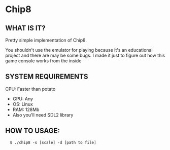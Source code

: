 Chip8
=============================

WHAT IS IT?
------------
Pretty simple implementation of Chip8.

You shouldn't use the emulator for playing because it's an educational project and there are may be some bugs.
I made it just to figure out how this game console works from the inside 


SYSTEM REQUIREMENTS
-------------------
CPU: Faster than potato
- GPU: Any
- OS: Linux
- RAM: 128Mb
- Also you'll need SDL2 library


HOW TO USAGE:
-------------
      $ ./chip8 -s [scale] -d [path to file] 

